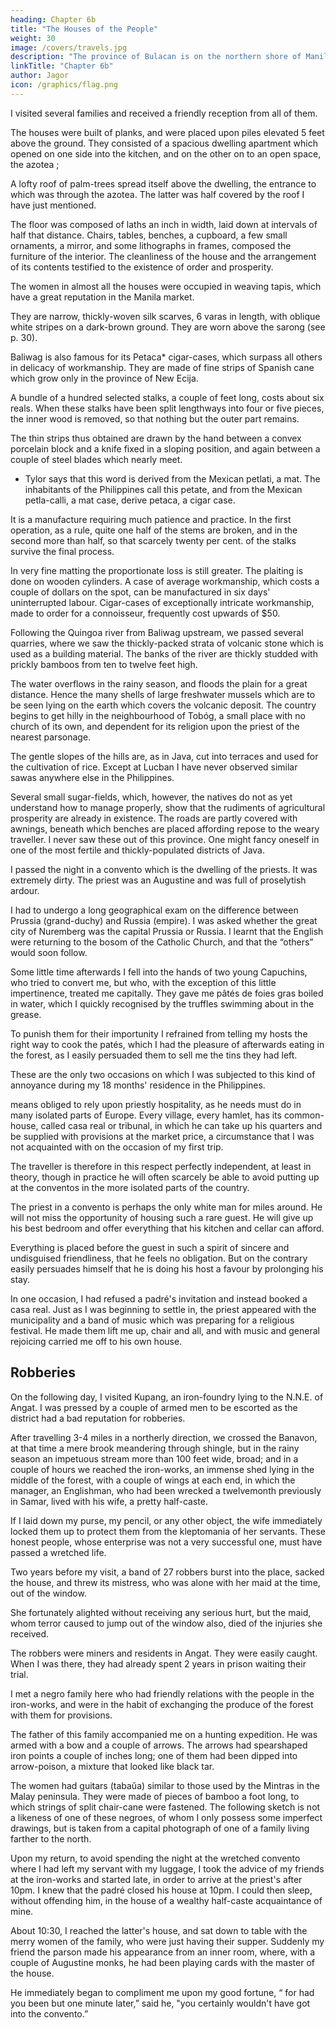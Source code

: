 ```yaml
---
heading: Chapter 6b
title: "The Houses of the People"
weight: 30
image: /covers/travels.jpg
description: "The province of Bulacan is on the northern shore of Manila Bay"
linkTitle: "Chapter 6b"
author: Jagor
icon: /graphics/flag.png
---
```



I visited several families and received a friendly reception from all of them. 

The houses were built of planks, and were placed upon piles elevated 5 feet above the ground. They consisted of a spacious dwelling apartment which opened on one side into the kitchen, and on the other on to an open space, the azotea ; 

A lofty roof of palm-trees spread itself above the dwelling, the entrance to which was through the azotea. The latter was half covered by the roof I have just mentioned. 

The floor was composed of laths an inch in width, laid down at intervals of half that distance. Chairs, tables, benches, a cupboard, a few small ornaments, a mirror, and some lithographs in frames, composed the furniture of the interior. The cleanliness of the house and the arrangement of its contents testified to the existence of order and prosperity.

The women in almost all the houses were occupied in weaving tapis, which have a great reputation in the Manila market. 

They are narrow, thickly-woven silk scarves, 6 varas in length, with oblique white stripes on a dark-brown ground. They are worn above the sarong (see p. 30).

Baliwag is also famous for its Petaca* cigar-cases, which surpass all others in delicacy of workmanship. They are made of fine strips of Spanish cane which grow only in the province of New Ecija. <!-- and particularly from the lower ends of the leaf-stalks of the calamusart, which is said to  -->

A bundle of a hundred selected stalks, a couple of feet long, costs about six reals. When these stalks have been split lengthways into four or five pieces, the inner wood is removed, so that nothing but the outer part remains. 

The thin strips thus obtained are drawn by the hand between a convex porcelain block and a knife fixed in a sloping position, and again between a couple of steel blades which nearly meet.

* Tylor says that this word is derived from the Mexican petlati, a mat. The inhabitants of the Philippines call this petate, and from the Mexican petla-calli, a mat case, derive petaca, a cigar case.

It is a manufacture requiring much patience and practice. In the first operation, as a rule, quite one half of the stems are broken, and in the second more than half, so that scarcely twenty per cent. of the stalks survive the final process. 

In very fine matting the proportionate loss is still greater. The plaiting is done on wooden cylinders. A case of average workmanship, which costs a couple of dollars on the spot, can be manufactured in six days' uninterrupted labour. Cigar-cases of exceptionally intricate workmanship, made to order for a connoisseur, frequently cost upwards of $50.

Following the Quingoa river from Baliwag upstream, we passed several quarries, where we saw the thickly-packed strata of volcanic stone which is used as a building material. The banks of the river are thickly studded with prickly bamboos from ten to twelve feet high. 

The water overflows in the rainy season, and floods the plain for a great distance. Hence the many shells of large freshwater mussels which are to be seen lying on the earth which covers the volcanic deposit. The country begins to get hilly in the neighbourhood of Tobóg, a small place with no church of its own, and dependent for its religion upon the priest of the nearest parsonage. 

The gentle slopes of the hills are, as in Java, cut into terraces and used for the cultivation of rice. Except at Lucban I have never observed similar sawas anywhere else in the Philippines. 

Several small sugar-fields, which, however, the natives do not as yet understand how to manage properly, show that the rudiments of agricultural prosperity are already in existence. The roads are partly covered with awnings, beneath which benches are placed affording repose to the weary traveller. I never saw these out of this province. One might fancy oneself in one of the most fertile and thickly-populated districts of Java.

I passed the night in a convento which is the dwelling of the priests. It was extremely dirty. The priest was an Augustine and was full of proselytish ardour. 

I had to undergo a long geographical exam on the difference between Prussia (grand-duchy) and Russia (empire). I was asked whether the great city of Nuremberg was the capital Prussia or Russia. 
I learnt that the English were returning to the bosom of the Catholic Church, and that the “others” would soon follow. <!-- , and was, in short, in spite of the particular recommendation of father Llanos, very badly received. --> 

Some little time afterwards I fell into the hands of two young Capuchins, who tried to convert me, but who, with the exception of this little impertinence, treated me capitally. They gave me pâtés de foies gras boiled in water, which I quickly recognised by the truffles swimming about in the grease. 

To punish them for their importunity I refrained from telling my hosts the right way to cook the patés, which I had the pleasure of afterwards eating in the forest, as I easily persuaded them to sell me the tins they had left. 

These are the only two occasions on which I was subjected to this kind of annoyance during my 18 months' residence in the Philippines.

means obliged to rely upon priestly hospitality, as he needs must do in many isolated parts of Europe. Every village, every hamlet, has its common-house, called casa real or tribunal, in which he can take up his quarters and be supplied with provisions at the market price, a circumstance that I was not acquainted with on the occasion of my first trip. 

The traveller is therefore in this respect perfectly independent, at least in theory, though in practice he will often scarcely be able to avoid putting up at the conventos in the more isolated parts of the country. 

The priest in a convento is perhaps the only white man for miles around. He will not <!-- , is with difficulty persuaded to --> miss the opportunity of housing such a rare guest. He<!-- , to whom he is only too anxious to --> will give up his best bedroom and offer everything that his kitchen and cellar can afford. 

Everything is placed before the guest in such a spirit of sincere and undisguised friendliness, that he feels no obligation. But on the contrary easily persuades himself that he is doing his host a favour by prolonging his stay.

In one occasion, I had refused a padré's invitation and instead booked a <!--  from the , to occupy the --> casa real. Just as I was beginning to settle in, the priest appeared with the municipality and a band of music which was preparing for a religious festival.  He made them lift me up, chair and all, and with music and general rejoicing carried me off to his own house.


## Robberies

On the following day, I visited Kupang, an iron-foundry lying to the N.N.E. of Angat. I was pressed by a couple of armed men to be escorted as the district had a bad reputation for robberies. 

After travelling 3-4 miles in a northerly direction, we crossed the Banavon, at that time a mere brook meandering through shingle, but in the rainy season an impetuous stream more than 100 feet wide, broad; and in a couple of hours we reached the iron-works, an immense shed lying in the middle of the forest, with a couple of wings at each end, in which the manager, an Englishman, who had been wrecked a twelvemonth previously in Samar, lived with his wife, a pretty half-caste. 

If I laid down my purse, my pencil, or any other object, the wife immediately locked them up to protect them from the kleptomania of her servants. These honest people, whose enterprise was not a very successful one, must have passed a wretched life. 

Two years before my visit, a band of 27 robbers burst into the place, sacked the house, and threw its mistress, who was alone with her maid at the time, out of the window. 

She fortunately alighted without receiving any serious hurt, but the maid, whom terror caused to jump out of the window also, died of the injuries she received. 

The robbers were miners and residents in Angat. They were easily caught. When I was there, they had already spent 2 years in prison waiting their trial.



I met a negro family here who had friendly relations with the people in the iron-works, and were in the habit of exchanging the produce of the forest with them for provisions. 

The father of this family accompanied me on a hunting expedition. He was armed with a bow and a couple of arrows. The arrows had spearshaped iron points a couple of inches long; one of them had been dipped into arrow-poison, a mixture that looked like black tar. 

The women had guitars (tabaŭa) similar to those used by the Mintras in the Malay peninsula. They were made of pieces of bamboo a foot long, to which strings of split chair-cane were fastened. The following sketch is not a likeness of one of these negroes, of whom I only possess some imperfect drawings, but is taken from a capital photograph of one of a family living farther to the north.

Upon my return, to avoid spending the night at the wretched convento where I had left my servant with my luggage, I took the advice of my friends at the iron-works and started late, in order to arrive at the priest's after 10pm. I knew that the padré closed his house at 10pm. I could then sleep, without offending him, in the house of a wealthy half-caste acquaintance of mine. 

About 10:30, I reached the latter's house, and sat down to table with the merry women of the family, who were just having their supper. Suddenly my friend the parson made his appearance from an inner room, where, with a couple of Augustine monks, he had been playing cards with the master of the house. 

He immediately began to compliment me upon my good fortune, “ for had you been but one minute later,” said he, "you certainly wouldn't have got into the convento.”
